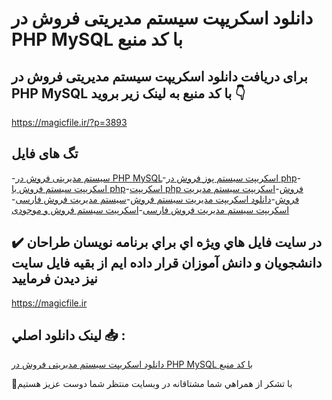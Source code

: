 # دانلود اسکریپت سیستم مدیریتی فروش در PHP MySQL با کد منبع

## برای دریافت دانلود اسکریپت سیستم مدیریتی فروش در PHP MySQL با کد منبع به لینک زیر بروید 👇

https://magicfile.ir/?p=3893

## تگ های فایل

-[سیستم مدیریتی فروش در PHP MySQL](https://magicfile.ir/product/%d8%a7%d8%b3%da%a9%d8%b1%db%8c%d9%be%d8%aa-%d8%b3%db%8c%d8%b3%d8%aa%d9%85-%d9%85%d8%af%db%8c%d8%b1%db%8c%d8%aa%db%8c-%d9%81%d8%b1%d9%88%d8%b4%d8%af%d8%b1-php-mysql/)-[اسکریپت سیستم پوز فروش در php](https://magicfile.ir/product/%d8%a7%d8%b3%da%a9%d8%b1%db%8c%d9%be%d8%aa-%d8%b3%db%8c%d8%b3%d8%aa%d9%85-%d9%85%d8%af%db%8c%d8%b1%db%8c%d8%aa%db%8c-%d9%81%d8%b1%d9%88%d8%b4%d8%af%d8%b1-php-mysql/)-[اسکریپت سیستم فروش با php](https://magicfile.ir/product/%d8%a7%d8%b3%da%a9%d8%b1%db%8c%d9%be%d8%aa-%d8%b3%db%8c%d8%b3%d8%aa%d9%85-%d9%85%d8%af%db%8c%d8%b1%db%8c%d8%aa%db%8c-%d9%81%d8%b1%d9%88%d8%b4%d8%af%d8%b1-php-mysql/)-[اسکریپت php فروش](https://magicfile.ir/product/%d8%a7%d8%b3%da%a9%d8%b1%db%8c%d9%be%d8%aa-%d8%b3%db%8c%d8%b3%d8%aa%d9%85-%d9%85%d8%af%db%8c%d8%b1%db%8c%d8%aa%db%8c-%d9%81%d8%b1%d9%88%d8%b4%d8%af%d8%b1-php-mysql/)-[اسکریپت سیستم مدیریت فروش](https://magicfile.ir/product/%d8%a7%d8%b3%da%a9%d8%b1%db%8c%d9%be%d8%aa-%d8%b3%db%8c%d8%b3%d8%aa%d9%85-%d9%85%d8%af%db%8c%d8%b1%db%8c%d8%aa%db%8c-%d9%81%d8%b1%d9%88%d8%b4%d8%af%d8%b1-php-mysql/)-[دانلود اسکریپت مدیریت سیستم فروش](https://magicfile.ir/product/%d8%a7%d8%b3%da%a9%d8%b1%db%8c%d9%be%d8%aa-%d8%b3%db%8c%d8%b3%d8%aa%d9%85-%d9%85%d8%af%db%8c%d8%b1%db%8c%d8%aa%db%8c-%d9%81%d8%b1%d9%88%d8%b4%d8%af%d8%b1-php-mysql/)-[سیستم مدیریت فروش فارسی](https://magicfile.ir/product/%d8%a7%d8%b3%da%a9%d8%b1%db%8c%d9%be%d8%aa-%d8%b3%db%8c%d8%b3%d8%aa%d9%85-%d9%85%d8%af%db%8c%d8%b1%db%8c%d8%aa%db%8c-%d9%81%d8%b1%d9%88%d8%b4%d8%af%d8%b1-php-mysql/)-[اسکریپت سیستم مدیریت فروش فارسی](https://magicfile.ir/product/%d8%a7%d8%b3%da%a9%d8%b1%db%8c%d9%be%d8%aa-%d8%b3%db%8c%d8%b3%d8%aa%d9%85-%d9%85%d8%af%db%8c%d8%b1%db%8c%d8%aa%db%8c-%d9%81%d8%b1%d9%88%d8%b4%d8%af%d8%b1-php-mysql/)-[اسکرپیت سیستم فروش و موجودی](https://magicfile.ir/product/%d8%a7%d8%b3%da%a9%d8%b1%db%8c%d9%be%d8%aa-%d8%b3%db%8c%d8%b3%d8%aa%d9%85-%d9%85%d8%af%db%8c%d8%b1%db%8c%d8%aa%db%8c-%d9%81%d8%b1%d9%88%d8%b4%d8%af%d8%b1-php-mysql/)

## ✔️ در سايت فايل هاي ويژه اي براي برنامه نويسان طراحان دانشجويان و دانش آموزان قرار داده ايم از بقيه فايل سايت نيز ديدن فرماييد

https://magicfile.ir


## لينک دانلود اصلي 📥 :

[دانلود اسکریپت سیستم مدیریتی فروش در PHP MySQL با کد منبع](https://magicfile.ir/product/%d8%a7%d8%b3%da%a9%d8%b1%db%8c%d9%be%d8%aa-%d8%b3%db%8c%d8%b3%d8%aa%d9%85-%d9%85%d8%af%db%8c%d8%b1%db%8c%d8%aa%db%8c-%d9%81%d8%b1%d9%88%d8%b4%d8%af%d8%b1-php-mysql/) 


🙏با تشکر از همراهي شما مشتاقانه در وبسایت منتظر شما دوست عزیز هستیم

